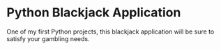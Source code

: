 # Python Blackjack Application

One of my first Python projects, this blackjack application will be sure to satisfy your gambling needs.
